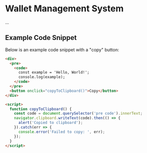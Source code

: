 # Wallet Management System

...

## Example Code Snippet

Below is an example code snippet with a "copy" button:

```html
<div>
  <pre>
    <code>
      const example = 'Hello, World!';
      console.log(example);
    </code>
  </pre>
  <button onclick="copyToClipboard()">Copy</button>
</div>

<script>
  function copyToClipboard() {
    const code = document.querySelector('pre code').innerText;
    navigator.clipboard.writeText(code).then(() => {
      alert('Copied to clipboard');
    }).catch(err => {
      console.error('Failed to copy: ', err);
    });
  }
</script>
